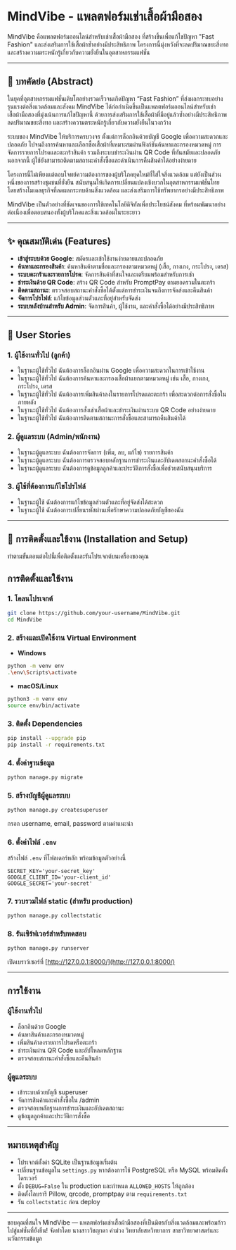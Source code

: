 # MindVibe - แพลตฟอร์มเช่าเสื้อผ้ามือสอง

MindVibe คือแพลตฟอร์มออนไลน์สำหรับเช่าเสื้อผ้ามือสอง ที่สร้างขึ้นเพื่อแก้ไขปัญหา "Fast Fashion" และส่งเสริมการใช้เสื้อผ้าซ้ำอย่างมีประสิทธิภาพ โครงการนี้มุ่งหวังที่จะลดปริมาณขยะสิ่งทอและสร้างความตระหนักรู้เกี่ยวกับความยั่งยืนในอุตสาหกรรมแฟชั่น

---

## 📜 บทคัดย่อ (Abstract)

ในยุคที่อุตสาหกรรมแฟชั่นเติบโตอย่างรวดเร็วจนเกิดปัญหา “Fast Fashion” ที่ส่งผลกระทบอย่างรุนแรงต่อสิ่งแวดล้อมและสังคม MindVibe ได้ก่อกำเนิดขึ้นเป็นแพลตฟอร์มออนไลน์สำหรับเช่าเสื้อผ้ามือสองที่มุ่งเน้นการแก้ไขปัญหานี้ ด้วยการส่งเสริมการใช้เสื้อผ้าที่มีอยู่แล้วซ้ำอย่างมีประสิทธิภาพ ลดปริมาณขยะสิ่งทอ และสร้างความตระหนักรู้เกี่ยวกับความยั่งยืนในวงกว้าง

ระบบของ MindVibe ให้บริการครบวงจร ตั้งแต่การล็อกอินด้วยบัญชี Google เพื่อความสะดวกและปลอดภัย ไปจนถึงการค้นหาและเลือกซื้อเสื้อผ้าที่เหมาะสมผ่านฟังก์ชันค้นหาและกรองหมวดหมู่ การจัดการรายการโปรดและตะกร้าสินค้า รวมถึงระบบชำระเงินผ่าน QR Code ที่ทันสมัยและปลอดภัย นอกจากนี้ ผู้ใช้ยังสามารถติดตามสถานะคำสั่งซื้อและดำเนินการคืนสินค้าได้อย่างง่ายดาย

โครงการนี้ไม่เพียงแต่ตอบโจทย์ความต้องการของผู้บริโภคยุคใหม่ที่ใส่ใจสิ่งแวดล้อม แต่ยังเป็นส่วนหนึ่งของการสร้างชุมชนที่ยั่งยืน สนับสนุนให้เกิดการเปลี่ยนแปลงเชิงบวกในอุตสาหกรรมแฟชั่นไทย โดยสร้างโมเดลธุรกิจที่ลดผลกระทบด้านสิ่งแวดล้อม และส่งเสริมการใช้ทรัพยากรอย่างมีประสิทธิภาพ

MindVibe เป็นตัวอย่างที่ชัดเจนของการใช้เทคโนโลยีดิจิทัลเพื่อประโยชน์สังคม ที่พร้อมพัฒนาอย่างต่อเนื่องเพื่อตอบสนองทั้งผู้บริโภคและสิ่งแวดล้อมในระยะยาว

---

## ✨ คุณสมบัติเด่น (Features)

- **เข้าสู่ระบบด้วย Google**: สมัครและเข้าใช้งานง่ายดายและปลอดภัย  
- **ค้นหาและกรองสินค้า**: ค้นหาสินค้าตามชื่อและกรองตามหมวดหมู่ (เสื้อ, กางเกง, กระโปรง, เดรส)  
- **ระบบตะกร้าและรายการโปรด**: จัดการสินค้าที่สนใจและเตรียมพร้อมสำหรับการเช่า  
- **ชำระเงินด้วย QR Code**: สร้าง QR Code สำหรับ PromptPay ตามยอดรวมในตะกร้า  
- **ติดตามสถานะ**: ตรวจสอบสถานะคำสั่งซื้อได้ตั้งแต่การชำระเงินจนถึงการจัดส่งและคืนสินค้า  
- **จัดการโปรไฟล์**: แก้ไขข้อมูลส่วนตัวและที่อยู่สำหรับจัดส่ง  
- **ระบบหลังบ้านสำหรับ Admin**: จัดการสินค้า, ผู้ใช้งาน, และคำสั่งซื้อได้อย่างมีประสิทธิภาพ  

---

## 📖 User Stories

### 1. ผู้ใช้งานทั่วไป (ลูกค้า)
- ในฐานะผู้ใช้ทั่วไป ฉันต้องการล็อกอินผ่าน Google เพื่อความสะดวกในการเข้าใช้งาน  
- ในฐานะผู้ใช้ทั่วไป ฉันต้องการค้นหาและกรองเสื้อผ้าแยกตามหมวดหมู่ เช่น เสื้อ, กางเกง, กระโปรง, เดรส  
- ในฐานะผู้ใช้ทั่วไป ฉันต้องการเพิ่มสินค้าลงในรายการโปรดและตะกร้า เพื่อสะดวกต่อการสั่งซื้อในภายหลัง  
- ในฐานะผู้ใช้ทั่วไป ฉันต้องการสั่งเช่าเสื้อผ้าและชำระเงินผ่านระบบ QR Code อย่างง่ายดาย  
- ในฐานะผู้ใช้ทั่วไป ฉันต้องการติดตามสถานะการสั่งซื้อและสามารถคืนสินค้าได้  

### 2. ผู้ดูแลระบบ (Admin/พนักงาน)
- ในฐานะผู้ดูแลระบบ ฉันต้องการจัดการ (เพิ่ม, ลบ, แก้ไข) รายการสินค้า  
- ในฐานะผู้ดูแลระบบ ฉันต้องการตรวจสอบหลักฐานการชำระเงินและอัปเดตสถานะคำสั่งซื้อได้  
- ในฐานะผู้ดูแลระบบ ฉันต้องการดูข้อมูลลูกค้าและประวัติการสั่งซื้อเพื่อช่วยสนับสนุนบริการ  

### 3. ผู้ใช้ที่ต้องการแก้ไขโปรไฟล์
- ในฐานะผู้ใช้ ฉันต้องการแก้ไขข้อมูลส่วนตัวและที่อยู่จัดส่งได้สะดวก  
- ในฐานะผู้ใช้ ฉันต้องการเปลี่ยนรหัสผ่านเพื่อรักษาความปลอดภัยบัญชีของฉัน  

---

## 🚀 การติดตั้งและใช้งาน (Installation and Setup)

ทำตามขั้นตอนต่อไปนี้เพื่อติดตั้งและรันโปรเจกต์บนเครื่องของคุณ

## การติดตั้งและใช้งาน

### 1. โคลนโปรเจกต์
```bash
git clone https://github.com/your-username/MindVibe.git
cd MindVibe
```

### 2. สร้างและเปิดใช้งาน Virtual Environment

- **Windows**
```bash
python -m venv env
.\env\Scripts\activate
```

- **macOS/Linux**
```bash
python3 -m venv env
source env/bin/activate
```

### 3. ติดตั้ง Dependencies
```bash
pip install --upgrade pip
pip install -r requirements.txt
```

### 4. ตั้งค่าฐานข้อมูล
```bash
python manage.py migrate
```

### 5. สร้างบัญชีผู้ดูแลระบบ
```bash
python manage.py createsuperuser
```
กรอก username, email, password ตามคำแนะนำ

### 6. ตั้งค่าไฟล์ `.env`
สร้างไฟล์ `.env` ที่โฟลเดอร์หลัก พร้อมข้อมูลตัวอย่างนี้
```
SECRET_KEY='your-secret_key'
GOOGLE_CLIENT_ID='your-client_id'
GOOGLE_SECRET='your-secret'
```

### 7. รวบรวมไฟล์ static (สำหรับ production)
```bash
python manage.py collectstatic
```

### 8. รันเซิร์ฟเวอร์สำหรับทดสอบ
```bash
python manage.py runserver
```
เปิดเบราว์เซอร์ที่ [http://127.0.0.1:8000/](http://127.0.0.1:8000/)

---

## การใช้งาน

### ผู้ใช้งานทั่วไป
- ล็อกอินด้วย Google  
- ค้นหาสินค้าและกรองหมวดหมู่  
- เพิ่มสินค้าลงรายการโปรดหรือตะกร้า  
- ชำระเงินผ่าน QR Code และอัปโหลดหลักฐาน  
- ตรวจสอบสถานะคำสั่งซื้อและคืนสินค้า  

### ผู้ดูแลระบบ
- เข้าระบบด้วยบัญชี superuser  
- จัดการสินค้าและคำสั่งซื้อใน /admin  
- ตรวจสอบหลักฐานการชำระเงินและอัปเดตสถานะ  
- ดูข้อมูลลูกค้าและประวัติการสั่งซื้อ  

---

## หมายเหตุสำคัญ
- โปรเจกต์ตั้งค่า SQLite เป็นฐานข้อมูลเริ่มต้น  
- เปลี่ยนฐานข้อมูลใน `settings.py` หากต้องการใช้ PostgreSQL หรือ MySQL พร้อมติดตั้งไดรเวอร์  
- ตั้ง `DEBUG=False` ใน production และกำหนด `ALLOWED_HOSTS` ให้ถูกต้อง  
- ติดตั้งไลบรารี Pillow, qrcode, promptpay ตาม `requirements.txt`  
- รัน `collectstatic` ก่อน deploy  

---

ขอบคุณที่สนใจ MindVibe — แพลตฟอร์มเช่าเสื้อผ้ามือสองที่เป็นมิตรกับสิ่งแวดล้อมและพร้อมก้าวไปสู่แฟชั่นที่ยั่งยืน!
จัดทำโดย
นางสาววิชญาดา ค่าม่วง
วิทยาลัยสหวิทยาการ สาขาวิทยาศาสตร์และนวัตกรรมข้อมูล

